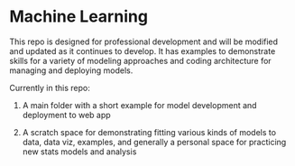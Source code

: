 # Machine Learning

This repo is designed for professional development and will be modified and updated as it continues to develop. It has examples to demonstrate skills for a variety of modeling approaches and coding architecture for managing and deploying models.

Currently in this repo:

1. A main folder with a short example for model development and deployment to web app

2. A scratch space for demonstrating fitting various kinds of models to data, data viz, examples, and generally a personal space for practicing new stats models and analysis
